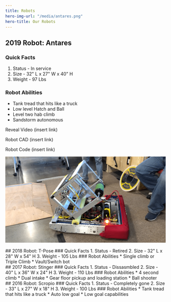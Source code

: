 ```yaml
---
title: Robots
hero-img-url: "/media/antares.png"
hero-title: Our Robots
---
```


## 2019 Robot: Antares
### Quick Facts
1. Status - In service
2. Size - 32" L x 27" W x 40" H
3. Weight - 97 Lbs 
### Robot Abilities
* Tank tread that hits like a truck
* Low level Hatch and Ball
* Level two hab climb
* Sandstorm autonomous

Reveal Video (insert link)

Robot CAD (insert link)

Robot Code (insert link)

![2019 Robot: Antares](/media/antares.png)
<div class="divider"></div>
<div class="pics-size-2" markdown="1">
## 2018 Robot: T-Pose
### Quick Facts
1. Status - Retired
2. Size - 32" L x 28" W x 54" H
3. Weight - 105 Lbs 
### Robot Abilities
* Single climb or Triple Climb
* Vault/Switch bot
<div class="divider"></div>
## 2017 Robot: Stinger
### Quick Facts
1. Status - Dissasmbled
2. Size - 40" L x 36" W x 24" H
3. Weight - 110 Lbs 
### Robot Abilities
* 4 second climb
* Dual intake
* Gear floor pickup and loading station
* Ball shooter
<div class="divider"></div>
## 2016 Robot: Scropio
### Quick Facts
1. Status - Completely gone
2. Size - 33" L x 27" W x 18" H
3. Weight - 100 Lbs 
### Robot Abilities
* Tank tread that hits like a truck
* Auto low goal
* Low goal capabilities